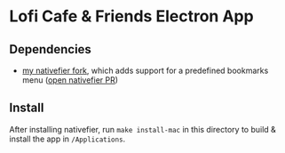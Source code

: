 # Lofi Cafe & Friends Electron App

## Dependencies

- [my nativefier fork](https://github.com/cdzombak/nativefier), which adds support for a predefined bookmarks menu ([open nativefier PR](https://github.com/nativefier/nativefier/pull/1155))

## Install

After installing nativefier, run `make install-mac` in this directory to build & install the app in `/Applications`.
